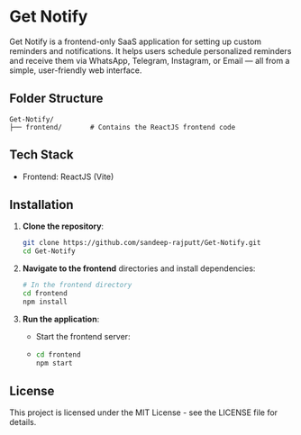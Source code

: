 # Get Notify

Get Notify is a frontend-only SaaS application for setting up custom reminders and notifications. It helps users schedule personalized reminders and receive them via WhatsApp, Telegram, Instagram, or Email — all from a simple, user-friendly web interface.

## Folder Structure

```
Get-Notify/
├── frontend/       # Contains the ReactJS frontend code
```

## Tech Stack

- Frontend: ReactJS (Vite)

## Installation

1. **Clone the repository**:

   ```bash
   git clone https://github.com/sandeep-rajputt/Get-Notify.git
   cd Get-Notify
   ```

2. **Navigate to the frontend** directories and install dependencies:

   ```bash
   # In the frontend directory
   cd frontend
   npm install
   ```

3. **Run the application**:

   - Start the frontend server:
   - 
     ```bash
     cd frontend
     npm start
     ```

## License

This project is licensed under the MIT License - see the LICENSE file for details.
